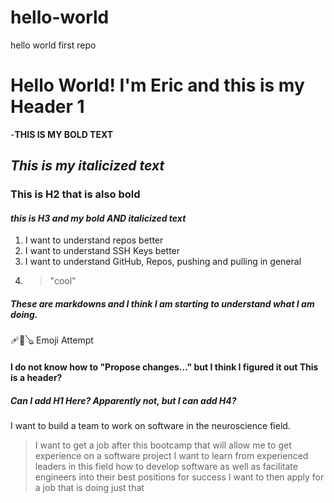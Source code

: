 # hello-world
hello world first repo 
# Hello World! I'm Eric and this is my Header 1
-**THIS IS MY BOLD TEXT**
## *This is my italicized text*
### **This is H2 that is also bold**
#### ***this is H3 and my bold AND italicized text***
1. I want to understand repos better
2. I want to understand SSH Keys better
3. I want to understand GitHub, Repos, pushing and pulling in general
4. > "cool"
##### These are markdowns **and** *I think* I am starting to understand what I am doing. 
🩹🎱🪕 Emoji Attempt 
#### I do not know how to "Propose changes..." but I think I figured it out This is a header?
##### Can I add H1 Here? Apparently not, but I can add H4?
I want to build a team to work on software in the neuroscience field.
  > I want to get a job after this bootcamp that will allow me to get experience on a software project
  > I want to learn from experienced leaders in this field how to develop software as well as facilitate engineers into their best positions for success
  > I want to then apply for a job that is doing just that
